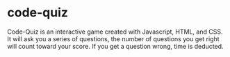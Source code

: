 # code-quiz

Code-Quiz is an interactive game created with Javascript, HTML, and CSS. It will ask you a series of questions, the number of questions you get right will count toward your score. If you get a question wrong, time is deducted. 
